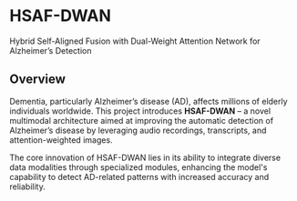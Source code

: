 # HSAF-DWAN

Hybrid Self-Aligned Fusion with Dual-Weight Attention Network for Alzheimer’s Detection

## Overview

Dementia, particularly Alzheimer’s disease (AD), affects millions of elderly individuals worldwide. This project introduces **HSAF-DWAN** – a novel multimodal architecture aimed at improving the automatic detection of Alzheimer’s disease by leveraging audio recordings, transcripts, and attention-weighted images.

The core innovation of HSAF-DWAN lies in its ability to integrate diverse data modalities through specialized modules, enhancing the model's capability to detect AD-related patterns with increased accuracy and reliability.